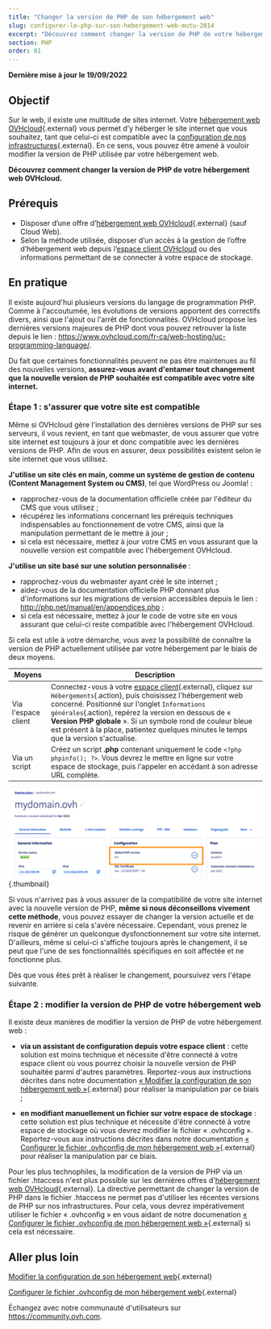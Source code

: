 ```yaml
---
title: "Changer la version de PHP de son hébergement web"
slug: configurer-le-php-sur-son-hebergement-web-mutu-2014
excerpt: "Découvrez comment changer la version de PHP de votre hébergement web OVHcloud"
section: PHP
order: 01
---
```


**Dernière mise à jour le 19/09/2022**

## Objectif

Sur le web, il existe une multitude de sites internet. Votre [hébergement web OVHcloud](https://www.ovhcloud.com/fr-ca/web-hosting/){.external} vous permet d’y héberger le site internet que vous souhaitez, tant que celui-ci est compatible avec la [configuration de nos infrastructures](https://webhosting-infos.hosting.ovh.net){.external}. En ce sens, vous pouvez être amené à vouloir modifier la version de PHP utilisée par votre hébergement web.

**Découvrez comment changer la version de PHP de votre hébergement web OVHcloud.**

## Prérequis

- Disposer d’une offre d’[hébergement web OVHcloud](https://www.ovhcloud.com/fr-ca/web-hosting/){.external} (sauf Cloud Web).
- Selon la méthode utilisée, disposer d’un accès à la gestion de l’offre d’hébergement web depuis l’[espace client OVHcloud](https://ca.ovh.com/auth/?action=gotomanager&from=https://www.ovh.com/ca/fr/&ovhSubsidiary=qc) ou des informations permettant de se connecter à votre espace de stockage. 

## En pratique

Il existe aujourd'hui plusieurs versions du langage de programmation PHP. Comme à l'accoutumée, les évolutions de versions apportent des correctifs divers, ainsi que l'ajout ou l'arrêt de fonctionnalités. OVHcloud propose les dernières versions majeures de PHP dont vous pouvez retrouver la liste depuis le lien : <https://www.ovhcloud.com/fr-ca/web-hosting/uc-programming-language/>. 

Du fait que certaines fonctionnalités peuvent ne pas être maintenues au fil des nouvelles versions, **assurez-vous avant d'entamer tout changement que la nouvelle version de PHP souhaitée est compatible avec votre site internet.**

### Étape 1 : s'assurer que votre site est compatible

Même si OVHcloud gère l'installation des dernières versions de PHP sur ses serveurs, il vous revient, en tant que webmaster, de vous assurer que votre site internet est toujours à jour et donc compatible avec les dernières versions de PHP. Afin de vous en assurer, deux possibilités existent selon le site internet que vous utilisez.

**J'utilise un site clés en main, comme un système de gestion de contenu (Content Management System ou CMS)**, tel que WordPress ou Joomla! : 

- rapprochez-vous de la documentation officielle créée par l'éditeur du CMS que vous utilisez ; 
- récupérez les informations concernant les prérequis techniques indispensables au fonctionnement de votre CMS, ainsi que la manipulation permettant de le mettre à jour ;
- si cela est nécessaire, mettez à jour votre CMS en vous assurant que la nouvelle version est compatible avec l'hébergement OVHcloud.

**J'utilise un site basé sur une solution personnalisée** : 

- rapprochez-vous du webmaster ayant créé le site internet ;
- aidez-vous de la documentation officielle PHP donnant plus d'informations sur les migrations de version accessibles depuis le lien : <http://php.net/manual/en/appendices.php> ;
- si cela est nécessaire, mettez à jour le code de votre site en vous assurant que celui-ci reste compatible avec l'hébergement OVHcloud.

Si cela est utile à votre démarche, vous avez la possibilité de connaître la version de PHP actuellement utilisée par votre hébergement par le biais de deux moyens. 

|Moyens|Description|
|---|---|
|Via l'espace client|Connectez-vous à votre [espace client](https://ca.ovh.com/auth/?action=gotomanager&from=https://www.ovh.com/ca/fr/&ovhSubsidiary=qc){.external}, cliquez sur `Hébergements`{.action}, puis choisissez l'hébergement web concerné. Positionné sur l'onglet `Informations générales`{.action}, repérez la version en dessous de « **Version PHP globale** ». Si un symbole rond de couleur bleue est présent à la place, patientez quelques minutes le temps que la version s'actualise.|
|Via un script|Créez un script **.php** contenant uniquement le code `<?php phpinfo(); ?>`. Vous devrez le mettre en ligne sur votre espace de stockage, puis l'appeler en accédant à son adresse URL complète.|

![phpversion](images/change-php-version-step1.png){.thumbnail}

Si vous n'arrivez pas à vous assurer de la compatibilité de votre site internet avec la nouvelle version de PHP, **même si nous déconseillons vivement cette méthode**, vous pouvez essayer de changer la version actuelle et de revenir en arrière si cela s'avère nécessaire. Cependant, vous prenez le risque de générer un quelconque dysfonctionnement sur votre site internet. D'ailleurs, même si celui-ci s'affiche toujours après le changement, il se peut que l'une de ses fonctionnalités spécifiques en soit affectée et ne fonctionne plus. 

Dès que vous êtes prêt à réaliser le changement, poursuivez vers l'étape suivante.

### Étape 2 : modifier la version de PHP de votre hébergement web

Il existe deux manières de modifier la version de PHP de votre hébergement web :

- **via un assistant de configuration depuis votre espace client** : cette solution est moins technique et nécessite d'être connecté à votre espace client où vous pourrez choisir la nouvelle version de PHP souhaitée parmi d'autres paramètres. Reportez-vous aux instructions décrites dans notre documentation [« Modifier la configuration de son hébergement web »](../modifier-lenvironnement-dexecution-de-mon-hebergement-web/){.external} pour réaliser la manipulation par ce biais ;

- **en modifiant manuellement un fichier sur votre espace de stockage** : cette solution est plus technique et nécessite d'être connecté à votre espace de stockage où vous devrez modifier le fichier « .ovhconfig ». Reportez-vous aux instructions décrites dans notre documentation [« Configurer le fichier .ovhconfig de mon hébergement web »](../configurer-fichier-ovhconfig/){.external} pour réaliser la manipulation par ce biais.

Pour les plus technophiles, la modification de la version de PHP via un fichier .htaccess n'est plus possible sur les dernières offres d'[hébergement web OVHcloud](https://www.ovhcloud.com/fr-ca/web-hosting/){.external}. La directive permettant de changer la version de PHP dans le fichier .htaccess ne permet pas d'utiliser les récentes versions de PHP sur nos infrastructures. Pour cela, vous devrez impérativement utiliser le fichier « .ovhconfig » en vous aidant de notre documenation [« Configurer le fichier .ovhconfig de mon hébergement web »](../configurer-fichier-ovhconfig/){.external} si cela est nécessaire.

## Aller plus loin

[Modifier la configuration de son hébergement web](../modifier-lenvironnement-dexecution-de-mon-hebergement-web/){.external}

[Configurer le fichier .ovhconfig de mon hébergement web](../configurer-fichier-ovhconfig/){.external}

Échangez avec notre communauté d'utilisateurs sur <https://community.ovh.com>.
